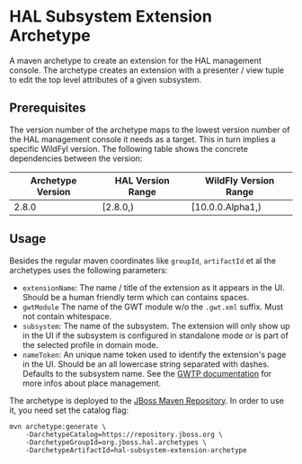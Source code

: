 # HAL Subsystem Extension Archetype

A maven archetype to create an extension for the HAL management console. The archetype creates an extension with a presenter / view tuple to edit the top level attributes of a given subsystem. 

## Prerequisites

The version number of the archetype maps to the lowest version number of the HAL management console it needs as a target. This in turn implies a specific WildFyl version. The following table shows the concrete dependencies between the version:  
  
| Archetype Version | HAL Version Range | WildFly Version Range |
|-------------------|-------------------|-----------------------|
| 2.8.0             | [2.8.0,)          | [10.0.0.Alpha1,)      |

## Usage

Besides the regular maven coordinates like `groupId`, `artifactId` et al the archetypes uses the following parameters:

- `extensionName`: The name / title of the extension as it appears in the UI. Should be a human friendly term which can contains spaces. 
- `gwtModule` The name of the GWT module w/o the `.gwt.xml` suffix. Must not contain whitespace. 
- `subsystem`: The name of the subsystem. The extension will only show up in the UI if the subsystem is configured in standalone mode or is part of the selected profile in domain mode. 
- `nameToken`: An unique name token used to identify the extension's page in the UI. Should be an all lowercase string separated with dashes. Defaults to the subsystem name. See the [GWTP documentation](http://dev.arcbees.com/gwtp/features/PlaceManager.html) for more infos about place management.
 
The archetype is deployed to the [JBoss Maven Repository](https://repository.jboss.org). In order to use it, you need set the catalog flag: 

```
mvn archetype:generate \
    -DarchetypeCatalog=https://repository.jboss.org \
    -DarchetypeGroupId=org.jboss.hal.archetypes \
    -DarchetypeArtifactId=hal-subsystem-extension-archetype
```
